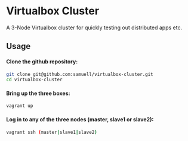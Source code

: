 # Virtualbox Cluster

A 3-Node Virtualbox cluster for quickly testing out distributed apps etc.

## Usage

#### Clone the github repository:

```bash
git clone git@github.com:samuell/virtualbox-cluster.git
cd virtualbox-cluster
```

#### Bring up the three boxes:

```bash
vagrant up
```

#### Log in to any of the three nodes (master, slave1 or slave2):

```bash
vagrant ssh (master|slave1|slave2)
```
